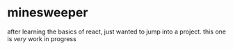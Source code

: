 # minesweeper

after learning the basics of react, just wanted to jump into a project. this one is *very* work in progress
